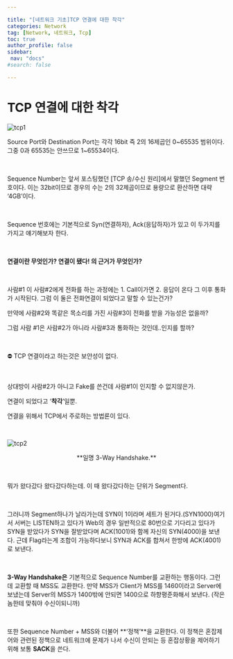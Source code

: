 ```yaml
---

title: "[네트워크 기초]TCP 연결에 대한 착각"
categories: Network
tag: [Network, 네트워크, Tcp]
toc: true
author_profile: false
sidebar:
 nav: "docs"
#search: false

---
```


# TCP 연결에 대한 착각



![tcp1](https://user-images.githubusercontent.com/75375944/188642849-5512928b-c963-4167-ab80-15254b7b276f.jpeg)

 Source Port와 Destination Port는 각각 16bit 즉 2의 16제곱인 0~65535 범위이다. 그중 0과 65535는 안쓰므로 1~65534이다.

    

 Sequence Number는 앞서 포스팅했던 [TCP 송/수신 원리]에서 말했던 Segment 번호이다. 이는 32bit이므로 경우의 수는 2의 32제곱이므로 용량으로 환산하면 대략 ‘4GB’이다.

    

Sequence 번호에는 기본적으로 Syn(연결하자), Ack(응답하자)가 있고 이 두가지를 가지고 얘기해보자 한다.

    

**연결이란 무엇인가? 연결이 됐다! 의 근거가 무엇인가?**

    

사람#1 이 사람#2에게 전화를 하는 과정에는 1. Call이가면 2. 응답이 온다 그 이후 통화가 시작된다. 그럼 이 둘은 전화연결이 되었다고 말할 수 있는건가?

만약에 사람#2와 똑같은 목소리를 가진 사람#3이 전화를 받을 가능성은 없을까?

그럼 사람 #1은 사람#2가 아니라 사람#3과 통화하는 것인데..인지를 할까?

    

<aside>
⛔ TCP 연결이라고 하는것은 보안성이 없다.

</aside>

    

상대방이 사람#2가 아니고 Fake를 쓴건데 사람#1이 인지할 수 없지않은가.

연결이 되었다고 ‘**착각**’일뿐.

연결을 위해서 TCP에서 주로하는 방법론이 있다.

    

![tcp2](https://user-images.githubusercontent.com/75375944/188642845-5476c7ee-1614-4b14-9f22-d36aa200e623.jpeg)

<center>**일명 3-Way Handshake.**</center>

    

뭐가 왔다갔다 왔다갔다하는데. 이 때 왔다갔다하는 단위가 Segment다.

    

 그러니까 Segment하나가 날라가는데 SYN이 1이라며 세트가 된거다.(SYN1000)여기서 서버는 LISTEN하고 있다가 Web의 경우 일반적으로 80번으로 기다리고 있다가 SYN을 받았다가 SYN을 잘받았다며 ACK(1001)와 함께 자신의 SYN(4000)을 보낸다. 근데 Flag라는게 조합이 가능하다보니 SYN과 ACK를 합쳐서 한방에 ACK(4001)로 보낸다.

    

 **3-Way Handshake은** 기본적으로 Sequence Number를 교환하는 행동이다. 그런데 교환할 때 MSS도 교환한다. 만약 MSS가 Client가 MSS를 1460이라고 Server에 보냈는데 Server의 MSS가 1400밖에 안되면 1400으로 하향평준화해서 보낸다. (작은놈한테 맞춰야 수신이되니까)

    

 또한 Sequence Number + MSS와 더불어 **‘정책’**을 교환한다. 이 정책은 혼잡제어와 관련된 정책으로 네트워크에 문제가 나서 수신이 안되는 등 혼잡상황을 제어하기 위해 보통 **SACK**을 쓴다.
